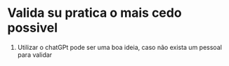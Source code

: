 # Valida su pratica o mais cedo possivel

1. Utilizar o chatGPt pode ser uma boa ideia, caso não exista um pessoal para validar
